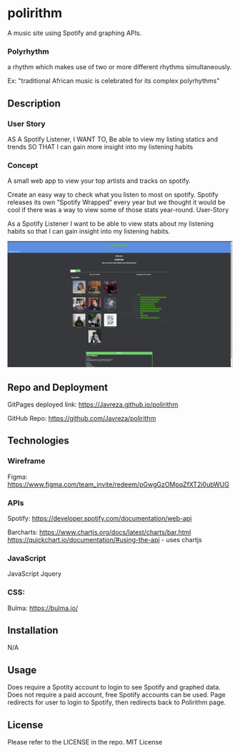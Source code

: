 # polirithm
A music site using Spotify and graphing APIs.

### Polyrhythm
a rhythm which makes use of two or more different rhythms simultaneously.

Ex: "traditional African music is celebrated for its complex polyrhythms"

## Description

### User Story
AS A Spotify Listener, 
I WANT TO, Be able to view my listing statics and trends 
SO THAT I can gain more insight into my listening habits

### Concept

A small web app to view your top artists and tracks on spotify.

Create an easy way to check what you listen to most on spotify. Spotify releases its own “Spotify Wrapped” every year but we thought it would be cool if there was a way to view some of those stats year-round. 
User-Story

As a Spotify Listener I want to be able to view stats about my listening habits so that I can gain insight into my listening habits.

![Image of deployed site 1](./assets/images/polirithm-screenshot.png "Site screenshot.")

## Repo and Deployment 

GitPages deployed link:
https://Javreza.github.io/polirithm

GitHub Repo:
https://github.com/Javreza/polirithm

## Technologies

### Wireframe
Figma: https://www.figma.com/team_invite/redeem/pGwgGzOMpqZfXT2i0ubWUG

### APIs
Spotify: https://developer.spotify.com/documentation/web-api

Barcharts: 
https://www.chartjs.org/docs/latest/charts/bar.html
https://quickchart.io/documentation/#using-the-api - uses chartjs

### JavaScript
JavaScript
Jquery  

### CSS:
Bulma: https://bulma.io/

## Installation

N/A

## Usage

Does require a Spotity account to login to see Spotify and graphed data.
Does not require a paid account, free Spotify accounts can be used.
Page redirects for user to login to Spotify, then redirects back to Polirithm page.

## License

Please refer to the LICENSE in the repo.
MIT License
